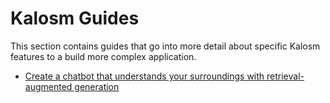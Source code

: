 # Kalosm Guides

This section contains guides that go into more detail about specific Kalosm features to a build more complex application.

- [Create a chatbot that understands your surroundings with retrieval-augmented generation](resource_augmented_generation.md)
